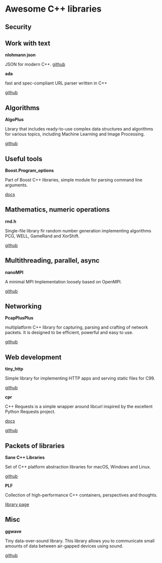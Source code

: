 # Awesome C++ libraries

## Security


## Work with text 
**nlohmann json**

JSON for modern C++.
[github](https://github.com/nlohmann/json)


**ada**

fast and spec-compliant URL parser written in C++

[github](https://github.com/ada-url/ada)

## Algorithms

**AlgoPlus**

Lbrary that includes ready-to-use complex data structures and algorithms for various topics, including Machine Learning and Image Processing.

[github](https://github.com/spirosmaggioros/AlgoPlus)

## Useful tools

**Boost.Program_options**

Part of Boost C++ libraries, simple module for parsing command line arguments. 

[docs](https://www.boost.org/doc/libs/1_72_0/doc/html/program_options.html)


## Mathematics, numeric operations

**rnd.h**

Single-file library fir random number generation implementing algorithms  PCG, WELL, GameRand and XorShift.

[github](https://github.com/mattiasgustavsson/libs/blob/main/rnd.h)


## Multithreading, parallel, async

**nanoMPI**

A minimal MPI Implementation loosely based on OpenMPI.

[github](https://github.com/Quentin-Anthony/nanoMPI)

## Networking

**PcapPlusPlus**

 multiplatform C++ library for capturing, parsing and crafting of network packets. It is designed to be efficient, powerful and easy to use.

[github](https://github.com/seladb/PcapPlusPlus)

## Web development
**tiny_http**

Simple library for implementing HTTP apps and serving static files for C99.

[github](https://github.com/RaphiaRa/tiny_http)


**cpr**

C++ Requests is a simple wrapper around libcurl inspired by the excellent Python Requests project.

[docs](https://docs.libcpr.org/)

[github](https://github.com/libcpr/cpr)



## Packets of libraries

**Sane C++ Libraries**

Set of C++ platform abstraction libraries for macOS, Windows and Linux.

[github](https://github.com/pagghiu/SaneCppLibraries)

**PLF**

Collection of high-performance C++ containers, perspectives and thoughts.

[library page](https://plflib.org/)

## Misc

**ggwave**

Tiny data-over-sound library. This library allows you to communicate small amounts of data between air-gapped devices using sound.

[github](https://github.com/ggerganov/ggwave)
